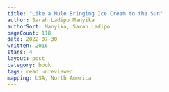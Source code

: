 ```yaml
---
title: "Like a Mule Bringing Ice Cream to the Sun"
author: Sarah Ladipo Manyika
authorSort: Manyika, Sarah Ladipo
pageCount: 118
date: 2022-07-30
written: 2016
stars: 4
layout: post
category: book
tags: read unreviewed
mapping: USA, North America
---
```

